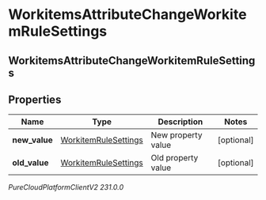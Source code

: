 # WorkitemsAttributeChangeWorkitemRuleSettings

## WorkitemsAttributeChangeWorkitemRuleSettings

## Properties

|Name | Type | Description | Notes|
|------------ | ------------- | ------------- | -------------|
| **new_value** | [WorkitemRuleSettings](WorkitemRuleSettings) | New property value | [optional] |
| **old_value** | [WorkitemRuleSettings](WorkitemRuleSettings) | Old property value | [optional] |



_PureCloudPlatformClientV2 231.0.0_
